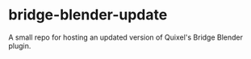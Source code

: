 # bridge-blender-update
A small repo for hosting an updated version of Quixel's Bridge Blender plugin.
